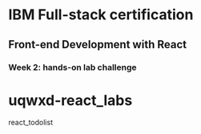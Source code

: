 # IBM Full-stack certification
## Front-end Development with React
### Week 2: hands-on lab challenge
# uqwxd-react_labs
react_todolist

